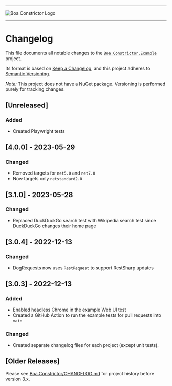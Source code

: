 
---

![Boa Constrictor Logo](https://raw.githubusercontent.com/q2ebanking/boa-constrictor/main/logos/title/no-margin/png/logo-title-black-400x64.png)

---

# Changelog

This file documents all notable changes to the
[`Boa.Constrictor.Example`](https://www.nuget.org/packages/Boa.Constrictor) project.

Its format is based on [Keep a Changelog](https://keepachangelog.com/en/1.0.0/),
and this project adheres to [Semantic Versioning](https://semver.org/spec/v2.0.0.html).

*Note:* This project does not have a NuGet package.
Versioning is performed purely for tracking changes.

## [Unreleased]

### Added

- Created Playwright tests


## [4.0.0] - 2023-05-29

### Changed

- Removed targets for `net5.0` and `net7.0`
- Now targets only `netstandard2.0`


## [3.1.0] - 2023-05-28

### Changed

- Replaced DuckDuckGo search test with Wikipedia search test since DuckDuckGo changes their home page


## [3.0.4] - 2022-12-13

### Changed

- DogRequests now uses `RestRequest` to support RestSharp updates


## [3.0.3] - 2022-12-13

### Added

- Enabled headless Chrome in the example Web UI test
- Created a GitHub Action to run the example tests for pull requests into `main`

### Changed

- Created separate changelog files for each project (except unit tests).


## [Older Releases]

Please see [Boa.Constrictor/CHANGELOG.md](../Boa.Constrictor/CHANGELOG.md) for project history before version 3.x.